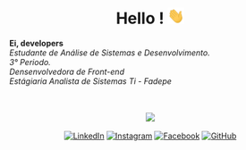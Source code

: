 
<h1 align="center"> Hello ! <img src="https://github.com/ABSphreak/ABSphreak/blob/master/gifs/Hi.gif?raw=true" width="30px"></h1>
</div>
<strong>Ei, developers</strong> <br />
<em>Estudante de  Análise de Sistemas e Desenvolvimento. <br />
 3° Periodo.<br /> Densenvolvedora de Front-end<br />
Estágiaria Analista de  Sistemas Ti  - Fadepe
</em> <br />
 <br />
 <br />
 
  
<p align="center">
  <img width="40%" src="https://media1.giphy.com/media/fwzWJPb0fgZ5Vhfi2o/giphy.gif?cid=ecf05e47a9jizypdv2zjvi6wfcv0y19zcw4y76jdlmo5ib7v&rid=giphy.gif&ct=g" /> <br />
<p align="center">
	<a href="https://www.linkedin.com/in/larissa-franciara-27431020b/"><img src="https://img.icons8.com/bubbles/50/000000/linkedin.png" alt="LinkedIn"/></a>
	<a href="https://www.instagram.com/larissafranciara/"><img src="https://img.icons8.com/bubbles/50/000000/instagram.png" alt="Instagram"/></a>
	<a href="https://www.facebook.com/larissa.franciara"><img src="https://img.icons8.com/bubbles/50/000000/facebook.png" alt="Facebook"/></a>
  <a href="https://github.com/Larissa-Franciara"><img src="https://img.icons8.com/bubbles/50/000000/github.png" alt="GitHub"/></a>

</p>


<!--
**Larissa-Franciara/Larissa-Franciara** is a ✨ _special_ ✨ repository because its `README.md` (this file) appears on your GitHub profile.

Here are some ideas to get you started:

- 🔭 I’m currently working on ...
- 🌱 I’m currently learning ...
- 👯 I’m looking to collaborate on ...
- 🤔 I’m looking for help with ...
- 💬 Ask me about ...
- 📫 How to reach me: ...
- 😄 Pronouns: ...
- ⚡ Fun fact: ...
-->
